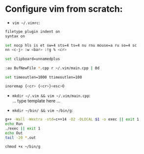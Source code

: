 # Configure vim from scratch:

* ```vim ~/.vimrc```:
```bash
filetype plugin indent on
syntax on
 
set nocp hls is et sw=4 sts=4 ts=4 nu rnu mouse=a ru so=4 sc
nn <c-j> :w <bar> :!g % <cr>
 
set clipboard=unnamedplus
 
:au BufNewFile *.cpp r ~/.vim/main.cpp | 0d
 
set timeoutlen=1000 ttimeoutlen=100
 
inoremap {<cr> {<cr>}<esc>O
```
  
    
    
* ```mkdir ~/.vim && vim ~/.vim/main.cpp```:  
... type template here ...
  
    
      
      
* ```mkdir ~/bin/ && vim ~/bin/g```:
```bash
g++ -Wall -Wextra -std=c++14 -O2 -DLOCAL $1 -o exec || exit 1
echo Run
./exec || exit 1
echo Out
tail -20 *.out
```
```chmod +x ~/bin/g```
